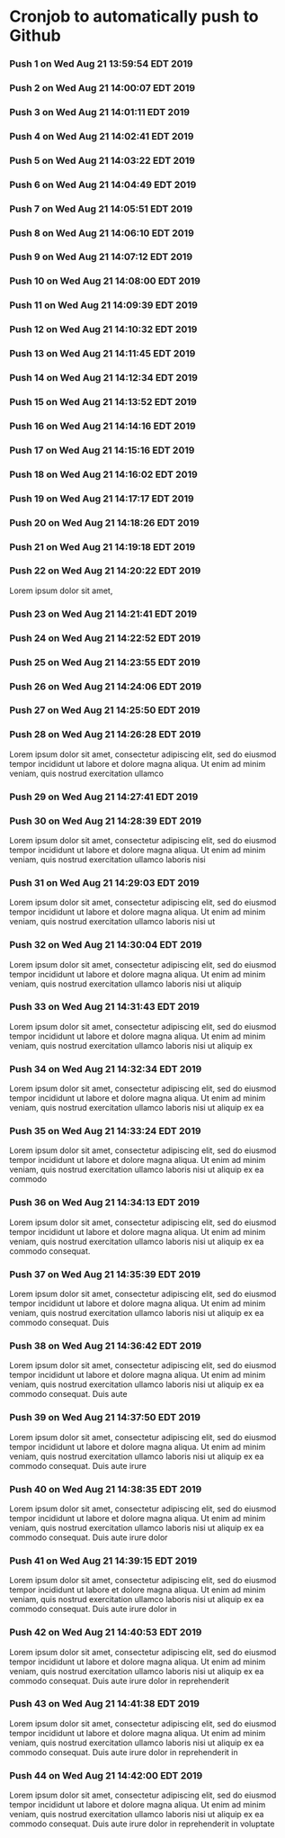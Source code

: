 # Cronjob to automatically push to Github
### Push 1 on Wed Aug 21 13:59:54 EDT 2019
### Push 2 on Wed Aug 21 14:00:07 EDT 2019
### Push 3 on Wed Aug 21 14:01:11 EDT 2019
### Push 4 on Wed Aug 21 14:02:41 EDT 2019
### Push 5 on Wed Aug 21 14:03:22 EDT 2019
### Push 6 on Wed Aug 21 14:04:49 EDT 2019
### Push 7 on Wed Aug 21 14:05:51 EDT 2019
### Push 8 on Wed Aug 21 14:06:10 EDT 2019
### Push 9 on Wed Aug 21 14:07:12 EDT 2019
### Push 10 on Wed Aug 21 14:08:00 EDT 2019
### Push 11 on Wed Aug 21 14:09:39 EDT 2019
### Push 12 on Wed Aug 21 14:10:32 EDT 2019
### Push 13 on Wed Aug 21 14:11:45 EDT 2019
### Push 14 on Wed Aug 21 14:12:34 EDT 2019
### Push 15 on Wed Aug 21 14:13:52 EDT 2019
### Push 16 on Wed Aug 21 14:14:16 EDT 2019
### Push 17 on Wed Aug 21 14:15:16 EDT 2019
### Push 18 on Wed Aug 21 14:16:02 EDT 2019
### Push 19 on Wed Aug 21 14:17:17 EDT 2019
### Push 20 on Wed Aug 21 14:18:26 EDT 2019
### Push 21 on Wed Aug 21 14:19:18 EDT 2019
### Push 22 on Wed Aug 21 14:20:22 EDT 2019
Lorem ipsum dolor sit amet,
### Push 23 on Wed Aug 21 14:21:41 EDT 2019
### Push 24 on Wed Aug 21 14:22:52 EDT 2019
### Push 25 on Wed Aug 21 14:23:55 EDT 2019
### Push 26 on Wed Aug 21 14:24:06 EDT 2019
### Push 27 on Wed Aug 21 14:25:50 EDT 2019
### Push 28 on Wed Aug 21 14:26:28 EDT 2019
Lorem ipsum dolor sit amet, consectetur adipiscing elit, sed do eiusmod tempor incididunt ut labore et dolore magna aliqua. Ut enim ad minim veniam, quis nostrud exercitation ullamco
### Push 29 on Wed Aug 21 14:27:41 EDT 2019
### Push 30 on Wed Aug 21 14:28:39 EDT 2019
Lorem ipsum dolor sit amet, consectetur adipiscing elit, sed do eiusmod tempor incididunt ut labore et dolore magna aliqua. Ut enim ad minim veniam, quis nostrud exercitation ullamco laboris nisi
### Push 31 on Wed Aug 21 14:29:03 EDT 2019
Lorem ipsum dolor sit amet, consectetur adipiscing elit, sed do eiusmod tempor incididunt ut labore et dolore magna aliqua. Ut enim ad minim veniam, quis nostrud exercitation ullamco laboris nisi ut
### Push 32 on Wed Aug 21 14:30:04 EDT 2019
Lorem ipsum dolor sit amet, consectetur adipiscing elit, sed do eiusmod tempor incididunt ut labore et dolore magna aliqua. Ut enim ad minim veniam, quis nostrud exercitation ullamco laboris nisi ut aliquip
### Push 33 on Wed Aug 21 14:31:43 EDT 2019
Lorem ipsum dolor sit amet, consectetur adipiscing elit, sed do eiusmod tempor incididunt ut labore et dolore magna aliqua. Ut enim ad minim veniam, quis nostrud exercitation ullamco laboris nisi ut aliquip ex
### Push 34 on Wed Aug 21 14:32:34 EDT 2019
Lorem ipsum dolor sit amet, consectetur adipiscing elit, sed do eiusmod tempor incididunt ut labore et dolore magna aliqua. Ut enim ad minim veniam, quis nostrud exercitation ullamco laboris nisi ut aliquip ex ea
### Push 35 on Wed Aug 21 14:33:24 EDT 2019
Lorem ipsum dolor sit amet, consectetur adipiscing elit, sed do eiusmod tempor incididunt ut labore et dolore magna aliqua. Ut enim ad minim veniam, quis nostrud exercitation ullamco laboris nisi ut aliquip ex ea commodo
### Push 36 on Wed Aug 21 14:34:13 EDT 2019
Lorem ipsum dolor sit amet, consectetur adipiscing elit, sed do eiusmod tempor incididunt ut labore et dolore magna aliqua. Ut enim ad minim veniam, quis nostrud exercitation ullamco laboris nisi ut aliquip ex ea commodo consequat.
### Push 37 on Wed Aug 21 14:35:39 EDT 2019
Lorem ipsum dolor sit amet, consectetur adipiscing elit, sed do eiusmod tempor incididunt ut labore et dolore magna aliqua. Ut enim ad minim veniam, quis nostrud exercitation ullamco laboris nisi ut aliquip ex ea commodo consequat. Duis
### Push 38 on Wed Aug 21 14:36:42 EDT 2019
Lorem ipsum dolor sit amet, consectetur adipiscing elit, sed do eiusmod tempor incididunt ut labore et dolore magna aliqua. Ut enim ad minim veniam, quis nostrud exercitation ullamco laboris nisi ut aliquip ex ea commodo consequat. Duis aute
### Push 39 on Wed Aug 21 14:37:50 EDT 2019
Lorem ipsum dolor sit amet, consectetur adipiscing elit, sed do eiusmod tempor incididunt ut labore et dolore magna aliqua. Ut enim ad minim veniam, quis nostrud exercitation ullamco laboris nisi ut aliquip ex ea commodo consequat. Duis aute irure
### Push 40 on Wed Aug 21 14:38:35 EDT 2019
Lorem ipsum dolor sit amet, consectetur adipiscing elit, sed do eiusmod tempor incididunt ut labore et dolore magna aliqua. Ut enim ad minim veniam, quis nostrud exercitation ullamco laboris nisi ut aliquip ex ea commodo consequat. Duis aute irure dolor
### Push 41 on Wed Aug 21 14:39:15 EDT 2019
Lorem ipsum dolor sit amet, consectetur adipiscing elit, sed do eiusmod tempor incididunt ut labore et dolore magna aliqua. Ut enim ad minim veniam, quis nostrud exercitation ullamco laboris nisi ut aliquip ex ea commodo consequat. Duis aute irure dolor in
### Push 42 on Wed Aug 21 14:40:53 EDT 2019
Lorem ipsum dolor sit amet, consectetur adipiscing elit, sed do eiusmod tempor incididunt ut labore et dolore magna aliqua. Ut enim ad minim veniam, quis nostrud exercitation ullamco laboris nisi ut aliquip ex ea commodo consequat. Duis aute irure dolor in reprehenderit
### Push 43 on Wed Aug 21 14:41:38 EDT 2019
Lorem ipsum dolor sit amet, consectetur adipiscing elit, sed do eiusmod tempor incididunt ut labore et dolore magna aliqua. Ut enim ad minim veniam, quis nostrud exercitation ullamco laboris nisi ut aliquip ex ea commodo consequat. Duis aute irure dolor in reprehenderit in
### Push 44 on Wed Aug 21 14:42:00 EDT 2019
Lorem ipsum dolor sit amet, consectetur adipiscing elit, sed do eiusmod tempor incididunt ut labore et dolore magna aliqua. Ut enim ad minim veniam, quis nostrud exercitation ullamco laboris nisi ut aliquip ex ea commodo consequat. Duis aute irure dolor in reprehenderit in voluptate
